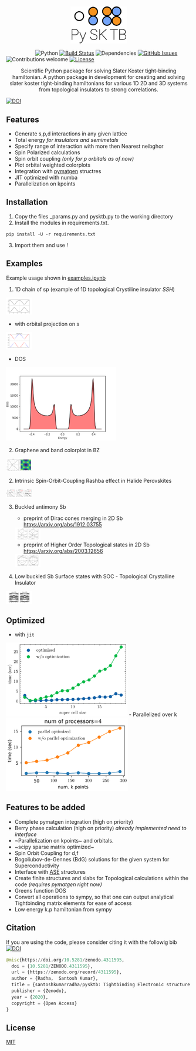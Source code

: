 <p align="center"><img width=30.5% src="./logo.png"></p>


&nbsp;&nbsp;&nbsp;&nbsp;&nbsp;&nbsp;&nbsp;&nbsp;&nbsp;&nbsp;&nbsp;&nbsp;&nbsp;&nbsp;&nbsp;&nbsp;&nbsp;&nbsp;&nbsp;
![Python](https://img.shields.io/badge/python-v3.6+-blue.svg)
[![Build Status](https://travis-ci.org/anfederico/Clairvoyant.svg?branch=master)](https://travis-ci.org/anfederico/Clairvoyant)
![Dependencies](https://img.shields.io/badge/dependencies-up%20to%20date-brightgreen.svg)
[![GitHub Issues](https://img.shields.io/github/issues/anfederico/Clairvoyant.svg)](https://github.com/anfederico/Clairvoyant/issues)
![Contributions welcome](https://img.shields.io/badge/contributions-welcome-orange.svg)
[![License](https://img.shields.io/badge/license-MIT-blue.svg)](https://opensource.org/licenses/MIT)

<p align="center">Scientific Python package for solving Slater Koster tight-binding hamiltonian. A python package in development for creating and solving slater koster tight-binding hamiltonians for various 1D 2D and 3D systems from topological insulators to strong correlations.</p>

                        
[![DOI](https://zenodo.org/badge/255115236.svg)](https://zenodo.org/badge/latestdoi/255115236)


## Features

  - Generate s,p,d interactions in any given lattice
  - Total energy *for insulators and semimetals*
  - Specify range of interaction with more then Nearest neibghor
  - Spin Polarized calculations
  - Spin orbit coupling *(only for p orbitals as of now)*
  - Plot orbital weighted colorplots
  - Integration with [pymatgen](https://pymatgen.org) structres 
  - JIT optimized with numba
  - Parallelization on kpoints

## Installation
 1. Copy the files _params.py and pysktb.py to the working directory
 2. Install the modules in requirements.txt.
 ```console
 pip install -U -r requirements.txt
 ```
 3. Import them and use !

 
## Examples

Example usage shown in 	[examples.ipynb](./examples/examples.ipynb)


1. 1D chain of sp (example of 1D topological Crystiline insulator *SSH*)
  
 <img src="./examples/sp-chain.png" style="max-height: 70px; max-width: 70px;" >
  
  - with orbital projection on s
  <img src="./examples/sp-chain-proj.png" style="max-height: 70px; max-width: 70px;" >
  
  - DOS
  
  <img src="./examples/sp-chain-dos.png" height="200" >
  
2. Graphene and band colorplot in BZ

  <img src="./examples/graphene.png" style="max-height: 70px; max-width: 70px;" >
  
2. Intrinsic Spin-Orbit-Coupling Rashba effect in Halide Perovskites

  <img src="./examples/Perovskite_soc.png" style="max-height: 70px; max-width: 70px;" >
  
3. Buckled antimony Sb 

   - preprint of Dirac cones merging in 2D Sb https://arxiv.org/abs/1912.03755
   
   <img src="./examples/Sb-flat.png" style="max-height: 70px; max-width: 70px;" >
   
   - preprint of Higher Order Topological states in 2D Sb https://arxiv.org/abs/2003.12656
   
   <img src="./examples/Sb_buckled.png" style="max-height: 70px; max-width: 70px;" >
   
4. Low buckled Sb Surface states with SOC - Topological Crystalline Insulator

 <img src="./examples/buckled_sb_SOC.png" style="max-height: 70px; max-width: 70px;" >
 


## Optimized 
  - with `jit`
<img src="./examples/pysktb_numba.png" height="200" >
- Parallelized over k
<img src="./examples/pysktb_parallel.png" height="200" >

## Features to be added
   - Complete pymatgen integration (high on priority)
   - Berry phase calculation (high on priority) *already implemented need to interface*
   - ~Parallelization on kpoints~ and orbitals.
   - ~scipy sparse matrix optimized~
   - Spin Orbit Coupling for d,f
   - Bogoliubov-de-Gennes (BdG) solutions for the given system for Superconductivity 
   - Interface with [ASE](https://wiki.fysik.dtu.dk/ase/) structures
   - Create finite structures and slabs for Topological calculations within the code *(requires pymatgen right now)*
   - Greens function DOS
   - Convert all operations to sympy, so that one can output analytical Tightbinding matrix elements for ease of access 
   - Low energy k.p hamiltonian from sympy
   
## Citation
If you are using the code, please consider citing it with the followig bib
[![DOI](https://zenodo.org/badge/255115236.svg)](https://zenodo.org/badge/latestdoi/255115236)
```python
@misc{https://doi.org/10.5281/zenodo.4311595,
  doi = {10.5281/ZENODO.4311595},
  url = {https://zenodo.org/record/4311595},
  author = {Radha,  Santosh Kumar},
  title = {santoshkumarradha/pysktb: Tightbinding Electronic structure codes},
  publisher = {Zenodo},
  year = {2020},
  copyright = {Open Access}
}
```
   
## License

[MIT](LICENSE) 
